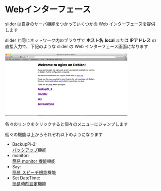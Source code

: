 # Webインターフェース

slider は自身のサーバ機能をつかっていくつかの Web インターフェースを提供します

slider と同じネットワーク内のブラウザで **ホスト名.local** または **IPアドレス** の直接入力で、下記のような slider の Web インターフェース画面になります

<img src="pic/ss.2016-12-29 18.42.41.png" width="80%">

各々のリンクをクリックすると個々のメニューにジャンプします

個々の機能は上からそれぞれ以下のようになります
- BackupPi-2:  
[バックアップ](backup.md)機能
- monitor:  
[簡易 monitor 機能](internal_monitor.md)機能
- Say:  
[簡易 スピーチ機能](speech.md)機能
- Set DateTime:  
[簡易時刻設定](setdatetime.md)機能	
